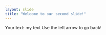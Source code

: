 ```yaml
---
layout: slide
title: "Welcome to our second slide!"
---
```

Your text: my text
Use the left arrow to go back!
